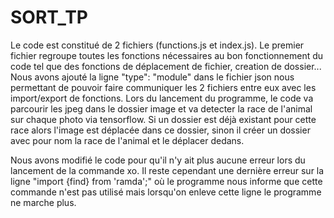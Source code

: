 # SORT_TP
Le code est constitué de 2 fichiers (functions.js et index.js).
Le premier fichier regroupe toutes les fonctions nécessaires au bon fonctionnement du code tel que des fonctions de déplacement de fichier, creation de dossier...
Nous avons ajouté la ligne  "type": "module" dans le fichier json nous permettant de pouvoir faire communiquer les 2 fichiers entre eux avec les import/export de fonctions.
Lors du lancement du programme, le code va parcourir les jpeg dans le dossier image et va detecter la race de l'animal sur chaque photo via tensorflow.
Si un dossier est déjà existant pour cette race alors l'image est déplacée dans ce dossier, sinon il créer un dossier avec pour nom la race de l'animal et le déplacer dedans.

Nous avons modifié le code pour qu'il n'y ait plus aucune erreur lors du lancement de la commande xo. 
Il reste cependant une dernière erreur sur la ligne "import {find} from 'ramda';" 
où le programme nous informe que cette commande n'est pas utilisé mais lorsqu'on enleve cette ligne le programme ne marche plus.
